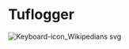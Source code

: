 # Tuflogger
![Keyboard-icon_Wikipedians svg](https://user-images.githubusercontent.com/112339903/228081058-7afd9ad9-fc02-43b5-8b15-eaa10afee820.png)
